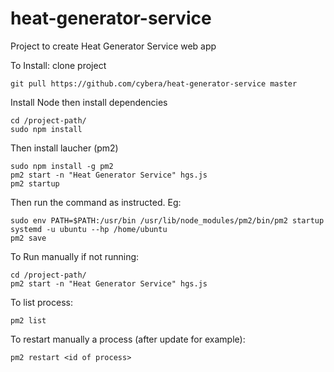 # heat-generator-service
Project to create Heat Generator Service web app


To Install:
clone project
```
git pull https://github.com/cybera/heat-generator-service master
```
Install Node then install dependencies
```
cd /project-path/
sudo npm install  
```
Then install laucher (pm2)
```
sudo npm install -g pm2 
pm2 start -n "Heat Generator Service" hgs.js
pm2 startup
```
Then run the command as instructed. Eg:
```
sudo env PATH=$PATH:/usr/bin /usr/lib/node_modules/pm2/bin/pm2 startup systemd -u ubuntu --hp /home/ubuntu
pm2 save
```

To Run manually if not running:
```
cd /project-path/
pm2 start -n "Heat Generator Service" hgs.js
```
To list process:
```
pm2 list
```
To restart manually a process (after update for example):
```
pm2 restart <id of process>
```